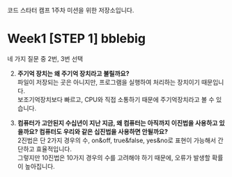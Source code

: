 코드 스타터 캠프 1주차 미션을 위한 저장소입니다.
# Week1 [STEP 1] bblebig

네 가지 질문 중 2번, 3번 선택

2. **주기억 장치는 왜 주기억 장치라고 불릴까요?**  
  파일이 저장되는 곳은 아니지만, 프로그램을 실행하여 처리하는 장치이기 때문입니다.  
  보조기억장치보다 빠르고, CPU와 직접 소통하기 때문에 주기억장치라고 볼 수 있습니다. 

3. **컴퓨터가 고안된지 수십년이 지난 지금, 왜 컴퓨터는 아직까지 이진법을 사용하고 있을까요? 컴퓨터도 우리와 같은 십진법을 사용하면 안될까요?**  
  2진법은 단 2가지 경우의 수, on&off, true&false, yes&no로 표현이 가능해서 간단하고 효율적입니다.  
  그렇지만 10진법은 10가지 경우의 수를 고려해야 하기 때문에, 오류가 발생할 확률이 높아집니다.
